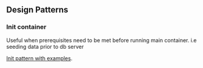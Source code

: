 ## Design Patterns

### Init container

Useful when prerequisites need to be met before running main container. i.e seeding data prior to db server

[Init pattern with examples](https://www.magalix.com/blog/kubernetes-patterns-the-init-container-pattern).
